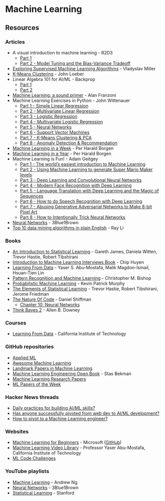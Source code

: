 # Machine Learning

## Resources

### Articles

* A visual introduction to machine learning - R2D3
  * [Part 1](http://www.r2d3.us/visual-intro-to-machine-learning-part-1/)
  * [Part 2 - Model Tuning and the Bias-Variance Tradeoff](http://www.r2d3.us/visual-intro-to-machine-learning-part-2/)
* [Exploring Supervised Machine Learning Algorithms](https://www.toptal.com/machine-learning/supervised-machine-learning-algorithms) - Vladyslav Miller
* [K-Means Clustering](https://johnloeber.com/docs/kmeans.html) - John Loeber
* Linear Algebra 101 for AI/ML - Backprop
  * [Part 1](https://www.trybackprop.com/blog/linalg101/part_1_vectors_matrices_operations)
  * [Part 2](https://www.trybackprop.com/blog/linalg101/part_2_dot_product)
* [Machine Learning: a sound primer](https://www.franzoni.eu/machine-learning-a-sound-primer/) - Alan Franzoni
* Machine Learning Exercises in Python - John Wittenauer
  * [Part 1 - Simple Linear Regression](https://www.johnwittenauer.net/machine-learning-exercises-in-python-part-1/)
  * [Part 2 - Multivariate Linear Regression](https://www.johnwittenauer.net/machine-learning-exercises-in-python-part-2/)
  * [Part 3 - Logistic Regression](https://www.johnwittenauer.net/machine-learning-exercises-in-python-part-3/)
  * [Part 4 - Multivariate Logistic Regression](https://www.johnwittenauer.net/machine-learning-exercises-in-python-part-4/)
  * [Part 5 - Neural Networks](https://www.johnwittenauer.net/machine-learning-exercises-in-python-part-5/)
  * [Part 6 - Support Vector Machines](https://www.johnwittenauer.net/machine-learning-exercises-in-python-part-6/)
  * [Part 7 - K-Means Clustering & PCA](https://www.johnwittenauer.net/machine-learning-exercises-in-python-part-7/)
  * [Part 8 - Anomaly Detection & Recommendation](https://www.johnwittenauer.net/machine-learning-exercises-in-python-part-8/)
* [Machine Learning in a Week](https://medium.com/learning-new-stuff/machine-learning-in-a-week-a0da25d59850) - Per Harald Borgen
* [Machine Learning in a Year](https://medium.com/learning-new-stuff/machine-learning-in-a-year-cdb0b0ebd29c) - Per Harald Borgen
* Machine Learning is Fun! - Adam Geitgey
  * [Part 1 - The world’s easiest introduction to Machine Learning](https://medium.com/@ageitgey/machine-learning-is-fun-80ea3ec3c471)
  * [Part 2 - Using Machine Learning to generate Super Mario Maker levels](https://medium.com/@ageitgey/machine-learning-is-fun-part-2-a26a10b68df3)
  * [Part 3 - Deep Learning and Convolutional Neural Networks](https://medium.com/@ageitgey/machine-learning-is-fun-part-3-deep-learning-and-convolutional-neural-networks-f40359318721)
  * [Part 4 - Modern Face Recognition with Deep Learning](https://medium.com/@ageitgey/machine-learning-is-fun-part-4-modern-face-recognition-with-deep-learning-c3cffc121d78)
  * [Part 5 - Language Translation with Deep Learning and the Magic of Sequences](https://medium.com/@ageitgey/machine-learning-is-fun-part-5-language-translation-with-deep-learning-and-the-magic-of-sequences-2ace0acca0aa)
  * [Part 6 - How to do Speech Recognition with Deep Learning](https://medium.com/@ageitgey/machine-learning-is-fun-part-6-how-to-do-speech-recognition-with-deep-learning-28293c162f7a)
  * [Part 7 - Abusing Generative Adversarial Networks to Make 8-bit Pixel Art](https://medium.com/@ageitgey/abusing-generative-adversarial-networks-to-make-8-bit-pixel-art-e45d9b96cee7)
  * [Part 8 - How to Intentionally Trick Neural Networks](https://medium.com/@ageitgey/machine-learning-is-fun-part-8-how-to-intentionally-trick-neural-networks-b55da32b7196)
* [Neural Networks](https://www.3blue1brown.com/topics/neural-networks) - 3Blue1Brown
* [Top 10 data mining algorithms in plain English](https://hackerbits.com/data/top-10-data-mining-algorithms-in-plain-english/) - Ray Li

### Books

* [An Introduction to Statistical Learning](https://www.statlearning.com/) - Gareth James, Daniela Witten, Trevor Hastie, Robert Tibshirani
* [Introduction to Machine Learning Interviews Book](https://huyenchip.com/ml-interviews-book/) - Chip Huyen
* [Learning From Data](https://amlbook.com/) - Yaser S. Abu-Mostafa, Malik Magdon-Ismail, Hsuan-Tien Lin
* [Pattern Recognition and Machine Learning](http://users.isr.ist.utl.pt/~wurmd/Livros/school/Bishop%20-%20Pattern%20Recognition%20And%20Machine%20Learning%20-%20Springer%20%202006.pdf) - Christopher M. Bishop
* [Probabilistic Machine Learning](https://probml.github.io/pml-book/) - Kevin Patrick Murphy
* [The Elements of Statistical Learning](https://hastie.su.domains/Papers/ESLII.pdf) - Trevor Hastie, Robert Tibshirani, Jerome Friedman
* [The Nature Of Code](https://natureofcode.com/book/) - Daniel Shiffman
  * [Chapter 10: Neural Networks](https://natureofcode.com/book/chapter-10-neural-networks/)
* [Think Bayes 2](http://allendowney.github.io/ThinkBayes2/index.html) - Allen B. Downey

### Courses

* [Learning From Data](https://work.caltech.edu/telecourse) - California Institute of Technology

### GitHub repositories

* [Applied ML](https://github.com/eugeneyan/applied-ml)
* [Awesome Machine Learning](https://github.com/josephmisiti/awesome-machine-learning)
* [Landmark Papers in Machine Learning](https://github.com/daturkel/learning-papers)
* [Machine Learning Engineering Open Book](https://github.com/stas00/ml-engineering) - Stas Bekman
* [Machine Learning Research Papers](https://github.com/anubhavshrimal/Machine-Learning-Research-Papers)
* [ML Papers of the Week](https://github.com/dair-ai/ML-Papers-of-the-Week)

### Hacker News threads

* [Daily practices for building AI/ML skills?](https://news.ycombinator.com/item?id=38638373)
* [Has anyone successfully pivoted from web dev to AI/ML development?](https://news.ycombinator.com/item?id=40866311)
* [How to pivot to a Machine Learning engineer?](https://news.ycombinator.com/item?id=40797858)

### Websites

* [Machine Learning for Beginners](https://microsoft.github.io/ML-For-Beginners/#/) - Microsoft ([GitHub](https://github.com/microsoft/ML-For-Beginners))
* [Machine Learning Video Library](https://work.caltech.edu/library/index.html) - Professor Yaser Abu-Mostafa, California Institute of Technology
* [ML Code Challenges](https://www.deep-ml.com/)

### YouTube playlists

* [Machine Learning](https://www.youtube.com/playlist?list=PLLssT5z_DsK-h9vYZkQkYNWcItqhlRJLN) - Andrew Ng
* [Neural Networks](https://www.youtube.com/playlist?list=PLZHQObOWTQDNU6R1_67000Dx_ZCJB-3pi) - 3Blue1Brown
* [Statistical Learning](https://www.youtube.com/playlist?list=PLoROMvodv4rOzrYsAxzQyHb8n_RWNuS1e) - Stanford

